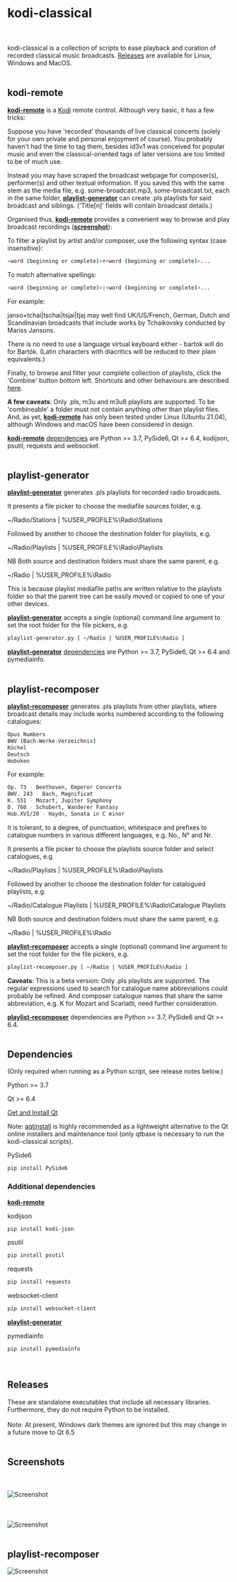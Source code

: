 # kodi-classical
<br/><br/>
kodi-classical is a collection of scripts to ease playback and curation of recorded classical music broadcasts. [Releases](https://github.com/mycir/kodi-classical/releases) are available for Linux, Windows and MacOS.
<br/><br/>
## kodi-remote
[**kodi-remote**](./kodi-remote/kodi-remote.py) is a [Kodi](https://kodi.tv/download/) remote control. Although very basic, it has a few tricks:

Suppose you have 'recorded' thousands of live classical concerts (solely for your own private and personal enjoyment of course). You probably haven't had the time to tag them, besides id3v1 was conceived for popular music and even the classical-oriented tags of later versions are too limited to be of much use.

Instead you may have scraped the broadcast webpage for composer(s), performer(s) and other textual information. If you saved this with the same stem as the media file, e.g. some-broadcast.mp3, some-broadcast.txt, each in the same folder, [**playlist-generator**](#playlist-generator) can create .pls playlists for said broadcast and siblings. ('Title[n]' fields will contain broadcast details.)

Organised thus, [**kodi-remote**](./kodi-remote/kodi-remote.py) provides a convenient way to browse and play broadcast recordings ([**screenshot**](#screenshots)):

<screenshot>

To filter a playlist by artist and/or composer, use the following syntax (case insensitive}:

```bash
<word (beginning or complete)>+<word (beginning or complete)>...
```

To match alternative spellings:

```bash
<word (beginning or complete)>|<word (beginning or complete)>...
```

For example:

janso+tchai|tschai|tsjai|tjaj may well find UK/US/French, German, Dutch and Scandinavian broadcasts that include works by Tchaikovsky conducted by Mariss Jansons.

<screenshot>

There is no need to use a language virtual keyboard either - bartok will do for Bartók. (Latin characters with diacritics will be reduced to their plain equivalents.)

Finally, to browse and filter your complete collection of playlists, click the 'Combine' button bottom left. Shortcuts and other behaviours are described [here](./kodi-remote/usage.txt).

**A few caveats**: Only .pls, m3u and m3u8 playlists are supported. To be 'combineable' a folder must not contain anything other than playlist files. And, as yet, [**kodi-remote**](./kodi-remote/kodi-remote.py) has only been tested under Linux (Ubuntu 21.04), although Windows and macOS have been considered in design.

[**kodi-remote**](./kodi-remote/kodi-remote.py) [dependencies](#dependencies) are Python >= 3.7, PySide6, Qt >= 6.4, kodijson, psutil, requests and websocket.
<br/><br/>
## playlist-generator
[**playlist-generator**](./playlist-generator/playlist-generator.py) generates .pls playlists for recorded radio broadcasts.

It presents a file picker to choose the mediafile sources folder, e.g.

~/Radio/Stations | %USER_PROFILE%\Radio\Stations

Followed by another to choose the destination folder for playlists, e.g.

~/Radio/Playlists | %USER_PROFILE%\Radio\Playlists

NB Both source and destination folders must share the same parent, e.g.

~/Radio | %USER_PROFILE%\Radio

This is because playlist mediafile paths are written relative to the playlists folder so that the parent tree can be easily moved or copied to one of your other devices.

[**playlist-generator**](./playlist-generator/playlist-generator.py) accepts a single (optional) command line argument to set the root folder for the file pickers, e.g.

```bash
playlist-generator.py [ ~/Radio | %USER_PROFILE%\Radio ]
```

[**playlist-generator**](./playlist-generator/playlist-generator.py) [dependencies](#dependencies) are Python >= 3.7, PySide6, Qt >= 6.4 and pymediainfo.
<br/><br/>
## playlist-recomposer

[**playlist-recomposer**](./playlist-recomposer/playlist-recomposer.py) generates .pls playlists from other playlists, where broadcast details may include works numbered according to the following catalogues:

```bash
Opus Numbers
BWV (Bach-Werke-Verzeichnis)
Köchel
Deutsch
Hoboken
```

For example:

```bash
Op. 73 - Beethoven, Emperor Concerto
BWV. 243 - Bach, Magnificat
K. 551 - Mozart, Jupiter Symphony
D. 760 - Schubert, Wanderer Fantasy
Hob.XVI/20 - Haydn, Sonata in C minor
```

It is tolerant, to a degree, of punctuation, whitespace and prefixes to catalogue numbers in various different languages, e.g. No., N° and Nr.

It presents a file picker to choose the playlists source folder and select catalogues, e.g.

~/Radio/Playlists | %USER_PROFILE%\Radio\Playlists

Followed by another to choose the destination folder for catalogued playlists, e.g.

~/Radio/Catalogue Playlists | %USER_PROFILE%\Radio\Catalogue Playlists

NB Both source and destination folders must share the same parent, e.g.

~/Radio | %USER_PROFILE%\Radio

[**playlist-recomposer**](./playlist-recomposer/playlist-recomposer.py) accepts a single (optional) command line argument to set the root folder for the file pickers, e.g.

```bash
playlist-recomposer.py [ ~/Radio | %USER_PROFILE%\Radio ]
```

**Caveats**: This is a beta version: Only .pls playlists are supported. The regular expressions used to search for catalogue name abbreviations could probably be refined. And composer catalogue names that share the same abbreviation, e.g. K for Mozart and Scarlatti, need further consideration. 

[**playlist-recomposer**](./playlist-recomposer/playlist-recomposer.py) dependencies are Python >= 3.7, PySide6 and Qt >= 6.4.
<br/><br/>
## Dependencies

(Only required when running as a Python script, see release notes below.)

Python >= 3.7

Qt >= 6.4

[Get and Install Qt](https://doc.qt.io/qt-6/get-and-install-qt.html)

Note: [aqtinstall](https://github.com/miurahr/aqtinstall) is highly recommended as a lightweight alternative to the Qt online installers and maintenance tool (only qtbase is necessary to run the kodi-classical scripts).

PySide6

```bash
pip install PySide6
```

### Additional dependencies ###

[**kodi-remote**](./kodi-remote/kodi-remote.py)

kodijson

```bash
pip install kodi-json
```

psutil

```bash
pip install psutil
```

requests

```bash
pip install requests
```

websocket-client

```bash
pip install websocket-client
```

[**playlist-generator**](./playlist-generator/playlist-generator.py)

pymediainfo

```bash
pip install pymediainfo
```
&nbsp;
## Releases

These are standalone executables that include all necessary libraries. Furthermore, they do not require Python to be installed.<br /><br />
Note: At present, Windows dark themes are ignored but this may change in a future move to Qt 6.5
<br/><br/>
## Screenshots
<br/><br/>
![Screenshot](./screenshots/kodi-remote.gif)
<br/><br/>
<br/><br/>
![Screenshot](./screenshots/kodi-remote-cd.gif)
<br/><br/>
## playlist-recomposer
![Screenshot](./screenshots/playlist-recomposer.gif)







